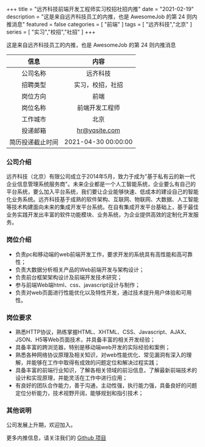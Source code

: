 +++
title = "远齐科技前端开发工程师实习校招社招内推"
date = "2021-02-19"
description = "这是来自远齐科技员工的内推，也是 AwesomeJob 的第 24 则内推消息"
featured = false
categories = [
    "前端"
]
tags = [
    "远齐科技","北京"
]
series = [
    "实习","校招","社招"
]
+++

这是来自远齐科技员工的内推，也是 AwesomeJob 的第 24 则内推消息
<!--more-->

| 信息 | 内容 |
| :-----:| :----: |
| 公司名称 | 远齐科技 |
| 招聘类型 | 实习，校招，社招 |
| 岗位方向 | 前端 |
| 岗位名称 | 前端开发工程师 |
| 工作城市 | 北京 |
| 投递邮箱 | hr@yqsite.com |
| 简历投递截止时间 | 2021-04-30 00:00:00 |

### 公司介绍

远齐科技（北京）有限公司成立于2014年5月，致力于成为"基于私有云的新一代企业信息管理系统服务商"。未来企业都是一个人工智能系统，企业要么有自己的平台系统，要么加入平台系统，我们要让企业能够快速、低成本的建设自己的智能化业务系统。远齐科技基于成熟的软件架构、互联网、物联网、大数据、人工智能等技术构建面向未来的集成开发平台系统。在自有集成开发平台基础上，基于最佳业务实践开发出丰富的软件功能模块、业务系统，为企业提供高效的定制化开发服务。

### 岗位介绍

- 负责pc和移动端的web前端开发工作，要求开发的系统具有高性能和高可靠性；
-  负责大数据分析相关产品的Web前端开发与架构设计； 
-  负责前台框架架构设计及前端开发技术研究； 
-  参与前端Web端html、css、javascript设计与制作； 
-  负责对web页面进行性能优化以及特性开发，通过技术提升用户体验和可用性。

### 岗位要求

-  熟悉HTTP协议，熟练掌握HTML、XHTML、CSS、Javascript、AJAX、JSON、H5等Web页面技术，并具备丰富的相关开发经验； 
-  具备丰富的跨浏览器，特别是移动端web开发的实际经验和案例； 
-  熟悉各种网络协议原理及相关知识，对web性能优化、常见漏洞有深入的理解，并能够在工作中取得有成效的问题定位和解决过程实践； 
-  具备丰富的前端行业知识，了解各相关领域的前沿信息，了解最新前端技术的设计和实现原理，并能灵活在工作中进行应用；
-  有良好的团队合作能力，善于沟通，主动性强，执行能力强，具备良好的问题定位分析能力，技术视野开阔，能够规划和指引技术；

### 其他说明

公司发展上升期，欢迎加入。

更多内推信息，请关注我们的 [Github 项目](https://github.com/Dikea/AwesomeJob)

